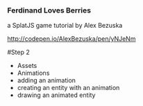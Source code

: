 ### Ferdinand Loves Berries
a SplatJS game tutorial by Alex Bezuska

http://codepen.io/AlexBezuska/pen/yNJeNm

#Step 2
- Assets
- Animations
- adding an animation
- creating an entity with an animation
- drawing an animated entity